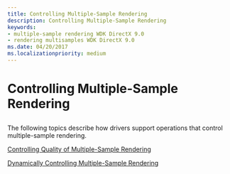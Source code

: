 ```yaml
---
title: Controlling Multiple-Sample Rendering
description: Controlling Multiple-Sample Rendering
keywords:
- multiple-sample rendering WDK DirectX 9.0
- rendering multisamples WDK DirectX 9.0
ms.date: 04/20/2017
ms.localizationpriority: medium
---
```


# Controlling Multiple-Sample Rendering


## <span id="ddk_controlling_multiple_sample_rendering_gg"></span><span id="DDK_CONTROLLING_MULTIPLE_SAMPLE_RENDERING_GG"></span>


The following topics describe how drivers support operations that control multiple-sample rendering.

[Controlling Quality of Multiple-Sample Rendering](controlling-quality-of-multiple-sample-rendering.md)

[Dynamically Controlling Multiple-Sample Rendering](dynamically-controlling-multiple-sample-rendering.md)

 

 





